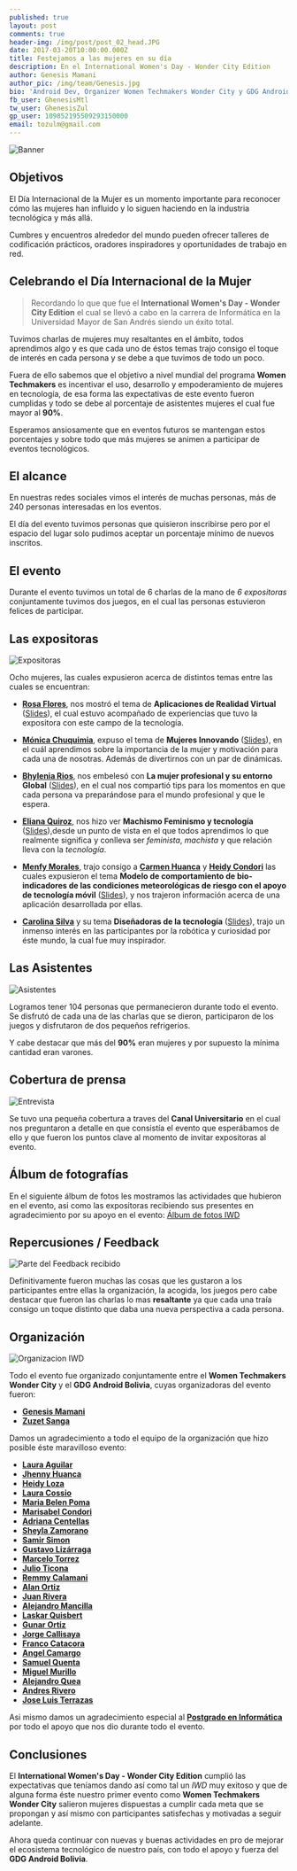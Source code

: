 ```yaml
---
published: true
layout: post
comments: true
header-img: /img/post/post_02_head.JPG
date: 2017-03-20T10:00:00.000Z
title: Festejamos a las mujeres en su día
description: En el International Women's Day - Wonder City Edition
author: Genesis Mamani
author_pic: /img/team/Genesis.jpg
bio: 'Android Dev, Organizer Women Techmakers Wonder City y GDG Android Bolivia'
fb_user: GhenesisMtl
tw_user: GhenesisZul
gp_user: 109852195509293150000
email: tozulm@gmail.com
---
```

![Banner]({{site.baseurl}}/img/post/banneriwd.png)

## Objetivos

El Día Internacional de la Mujer es un momento importante para reconocer cómo las mujeres han influido y lo siguen haciendo en la industria tecnológica y más allá.

Cumbres y encuentros alrededor del mundo pueden ofrecer talleres de codificación prácticos, oradores inspiradores y oportunidades de trabajo en red.

## Celebrando el Día Internacional de la Mujer

> Recordando lo que que fue el **International Women's Day - Wonder City Edition** el cual se llevó a cabo en la carrera de Informática en la Universidad Mayor de San Andrés siendo un éxito total.

Tuvimos charlas de mujeres muy resaltantes en el ámbito, todos aprendimos algo y es que cada uno de éstos temas trajo consigo el toque de interés en cada persona y se debe a que tuvimos de todo un poco.

Fuera de ello sabemos que el objetivo a nivel mundial del programa **Women Techmakers** es incentivar el uso, desarrollo y empoderamiento de mujeres en tecnología, de esa forma las expectativas de este evento fueron cumplidas y todo se debe al porcentaje de asistentes mujeres el cual fue mayor al **90%**.

Esperamos ansiosamente que en eventos futuros se mantengan estos porcentajes y sobre todo que más mujeres se animen a participar de eventos tecnológicos.

## El alcance

En nuestras redes sociales vimos el interés de muchas personas, más de 240 personas interesadas en los eventos.

El día del evento tuvimos personas que quisieron inscribirse pero por el espacio del lugar solo pudimos aceptar un porcentaje mínimo de nuevos inscritos.

## El evento

Durante el evento tuvimos un total de 6 charlas de la mano de *6 expositoras* conjuntamente tuvimos dos juegos, en el cual las personas estuvieron felices de participar.

## Las expositoras

![Expositoras]({{site.baseurl}}/img/post/expositoras.png)

Ocho mujeres, las cuales expusieron acerca de distintos temas entre las cuales se encuentran: 

* **[Rosa Flores](https://www.facebook.com/rosafloresmorales?fref=ts)**, nos mostró el tema de **Aplicaciones de Realidad Virtual** ([Slides](https://drive.google.com/file/d/0B_rBoPD836dIcmdoQklkWDZWV1E/view?usp=sharing)), el cual estuvo acompañado de experiencias que tuvo la expositora con este campo de la tecnología.

* **[Mónica Chuquimia](https://www.facebook.com/monica.ch.r.2016?fref=ts)**, expuso el tema de **Mujeres Innovando** ([Slides](#)), en el cuál aprendimos sobre la importancia de la mujer y motivación para cada una de nosotras. Además de divertirnos con un par de dinámicas.

* **[Bhylenia Rios](#)**, nos embelesó con **La mujer profesional y su entorno Global** ([Slides](#)), en el cual nos compartió tips para los momentos en que cada persona va preparándose para el mundo profesional y que le espera.

* **[Eliana Quiroz](https://www.facebook.com/eliana.quiroz?fref=ts)**, nos hizo ver **Machismo Feminismo y tecnología** ([Slides](https://drive.google.com/file/d/0B_rBoPD836dIb1VwWFRQM2ViMzQ/view?usp=sharing)),desde un punto de vista en el que todos aprendimos lo que realmente significa y conlleva ser *feminista*, *machista* y que relación lleva con la *tecnología*.

* **[Menfy Morales](https://www.facebook.com/profile.php?id=100011629898352&fref=ts)**, trajo consigo a **[Carmen Huanca](#)** y **[Heidy Condori](https://www.facebook.com/luz.heidy.loza?fref=ts)** las cuales expusieron el tema **Modelo de comportamiento de bio-indicadores de las condiciones meteorológicas de riesgo con el apoyo de tecnología móvil** ([Slides](https://drive.google.com/file/d/0B_rBoPD836dIMGcxYmJ2ZFhJVDg/view?usp=sharing)), y nos trajeron información acerca de una aplicación desarrollada por ellas.

* **[Carolina Silva](https://www.facebook.com/carolinne5.10?fref=ts)** y su tema **Diseñadoras de la tecnología** ([Slides](https://drive.google.com/file/d/0B_rBoPD836dIa0trcGZhTUVmYkU/view?usp=sharing)), trajo un inmenso interés en las participantes por la robótica y curiosidad por éste mundo, la cual fue muy inspirador.

## Las Asistentes

![Asistentes]({{site.baseurl}}/img/post/post_02_asistentes.jpg)

Logramos tener 104 personas que permanecieron durante todo el evento.
Se disfrutó de cada una de las charlas que se dieron, participaron de los juegos y disfrutaron de dos pequeños refrigerios.

Y cabe destacar que más del **90%** eran mujeres y por supuesto la mínima cantidad eran varones.


## Cobertura de prensa 

![Entrevista]({{site.baseurl}}/img/post/post_02_canalu.jpg)

Se tuvo una pequeña cobertura a traves del **Canal Universitario** en el cual nos preguntaron a detalle en que consistía el evento que esperábamos de ello y que fueron los puntos clave al momento de invitar expositoras al evento.


## Álbum de fotografías

En el siguiente álbum de fotos les mostramos las actividades que hubieron en el evento, asi como las expositoras recibiendo sus presentes en agradecimiento por su apoyo en el evento: [Álbum de fotos IWD](https://photos.google.com/share/AF1QipPHEqGP4EcUIvolqYaGmhUy_7DEh5MYKaZqfwaqtxsrbNbLlFPVqDYIxIiDRa36sw?key=STRVRnhzdlpsSU94T2RHbnkyX001cUxFVDkzZV9R/Markdown)

## Repercusiones / Feedback

![Parte del Feedback recibido]({{site.baseurl}}/img/post/post_02_feedback.png)

Definitivamente fueron muchas las cosas que les gustaron a los participantes entre ellas la organización, la acogida, los juegos pero cabe destacar que fueron las charlas lo mas **resaltante** ya que cada una traía consigo un toque distinto que daba una nueva perspectiva a cada persona.

## Organización

![Organizacion IWD]({{site.baseurl}}/img/post/post_02_orga.jpg)

Todo el evento fue organizado conjuntamente entre el **Women Techmakers Wonder City** y el **GDG Android Bolivia**, cuyas organizadoras del evento fueron:

* **[Genesis Mamani](https://www.facebook.com/GhenesisMtl/)**
* **[Zuzet Sanga](https://www.facebook.com/zuzetkaren.sangamamani.94/)**

Damos un agradecimiento a todo el equipo de la organización que hizo posible éste maravilloso evento:

* **[Laura Aguilar](htttp)**
* **[Jhenny Huanca](https://www.facebook.com/jhenyfer.huancaticona/)**
* **[Heidy Loza](https://www.facebook.com/luz.heidy.loza?fref=ts/)**
* **[Laura Cossio](https://www.facebook.com/laurita.c.quiroga/)**
* **[Maria Belen Poma](https://www.facebook.com/)**
* **[Marisabel Condori](#)**
* **[Adriana Centellas](https://www.facebook.com/adriana.centellas1/)**
* **[Sheyla Zamorano](https://www.facebook.com/kyublip.noun?fref=ts/)**
* **[Samir Simon](https://www.facebook.com/nekoiblip.blip/)**
* **[Gustavo Lizárraga](https://www.facebook.com/Gusn8/)**
* **[Marcelo Torrez](https://www.facebook.com/profile.php?id=100010053942421/)**
* **[Julio Ticona](https://www.facebook.com/cesar.ju.37/)**
* **[Remmy Calamani](https://www.facebook.com/remmy.calamaniquispe/)**
* **[Alan Ortiz](https://www.facebook.com/alandavi.ortizvargas/)**
* **[Juan Rivera](https://www.facebook.com/juan.riveraquisberth?ref=bookmarks/)**
* **[Alejandro Mancilla](https://www.facebook.com/alejandro.mancilla.125?ref=bookmarks/)**
* **[Laskar Quisbert](#)**
* **[Gunar Ortiz](#)**
* **[Jorge Callisaya](https://www.facebook.com/jorge.callisaya/)**
* **[Franco Catacora](#)**
* **[Angel Camargo](#)**
* **[Samuel Quenta](#)**
* **[Miguel Murillo](#)**
* **[Alejandro Quea](#)**
* **[Andres Rivero](#)**
* **[Jose Luis Terrazas](#)**

Asi mismo damos un agradecimiento especial al **[Postgrado en Informática](http://pgi.edu.bo/)** por todo el apoyo que nos dio durante todo el evento.

## Conclusiones

El **International Women's Day - Wonder City Edition** cumplió las expectativas que teníamos dando así como tal un *IWD* muy exitoso y que de alguna forma éste nuestro primer evento como **Women Techmakers Wonder City** salieron mujeres dispuestas a cumplir cada meta que se propongan y así mismo con participantes satisfechas y motivadas a seguir adelante.

Ahora queda continuar con nuevas y buenas actividades en pro de mejorar el ecosistema tecnológico de nuestro país, con todo el apoyo y fuerza del **GDG Android Bolivia**.
